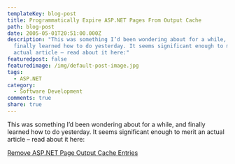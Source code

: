 ```yaml
---
templateKey: blog-post
title: Programmatically Expire ASP.NET Pages From Output Cache
path: blog-post
date: 2005-05-01T20:51:00.000Z
description: "This was something I’d been wondering about for a while, and
  finally learned how to do yesterday. It seems significant enough to merit an
  actual article – read about it here:"
featuredpost: false
featuredimage: /img/default-post-image.jpg
tags:
  - ASP.NET
category:
  - Software Development
comments: true
share: true
---
```


This was something I’d been wondering about for a while, and finally learned how to do yesterday. It seems significant enough to merit an actual article – read about it here:

[Remove ASP.NET Page Output Cache Entries](http://aspalliance.com/668)
